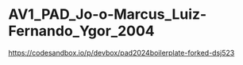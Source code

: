 # AV1_PAD_Jo-o-Marcus_Luiz-Fernando_Ygor_2004

https://codesandbox.io/p/devbox/pad2024boilerplate-forked-dsj523

